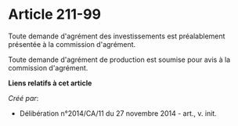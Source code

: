 # Article 211-99

Toute demande d'agrément des investissements est préalablement présentée à la commission d'agrément. 

Toute demande d'agrément de production est soumise pour avis à la commission d'agrément.

**Liens relatifs à cet article**

_Créé par_:

  - Délibération n°2014/CA/11 du 27 novembre 2014 - art., v. init.
